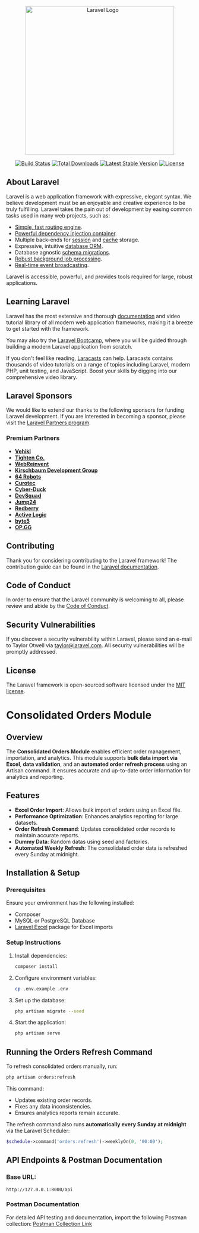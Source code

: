 <p align="center"><a href="https://laravel.com" target="_blank"><img src="https://raw.githubusercontent.com/laravel/art/master/logo-lockup/5%20SVG/2%20CMYK/1%20Full%20Color/laravel-logolockup-cmyk-red.svg" width="400" alt="Laravel Logo"></a></p>

<p align="center">
<a href="https://github.com/laravel/framework/actions"><img src="https://github.com/laravel/framework/workflows/tests/badge.svg" alt="Build Status"></a>
<a href="https://packagist.org/packages/laravel/framework"><img src="https://img.shields.io/packagist/dt/laravel/framework" alt="Total Downloads"></a>
<a href="https://packagist.org/packages/laravel/framework"><img src="https://img.shields.io/packagist/v/laravel/framework" alt="Latest Stable Version"></a>
<a href="https://packagist.org/packages/laravel/framework"><img src="https://img.shields.io/packagist/l/laravel/framework" alt="License"></a>
</p>

## About Laravel

Laravel is a web application framework with expressive, elegant syntax. We believe development must be an enjoyable and creative experience to be truly fulfilling. Laravel takes the pain out of development by easing common tasks used in many web projects, such as:

-   [Simple, fast routing engine](https://laravel.com/docs/routing).
-   [Powerful dependency injection container](https://laravel.com/docs/container).
-   Multiple back-ends for [session](https://laravel.com/docs/session) and [cache](https://laravel.com/docs/cache) storage.
-   Expressive, intuitive [database ORM](https://laravel.com/docs/eloquent).
-   Database agnostic [schema migrations](https://laravel.com/docs/migrations).
-   [Robust background job processing](https://laravel.com/docs/queues).
-   [Real-time event broadcasting](https://laravel.com/docs/broadcasting).

Laravel is accessible, powerful, and provides tools required for large, robust applications.

## Learning Laravel

Laravel has the most extensive and thorough [documentation](https://laravel.com/docs) and video tutorial library of all modern web application frameworks, making it a breeze to get started with the framework.

You may also try the [Laravel Bootcamp](https://bootcamp.laravel.com), where you will be guided through building a modern Laravel application from scratch.

If you don't feel like reading, [Laracasts](https://laracasts.com) can help. Laracasts contains thousands of video tutorials on a range of topics including Laravel, modern PHP, unit testing, and JavaScript. Boost your skills by digging into our comprehensive video library.

## Laravel Sponsors

We would like to extend our thanks to the following sponsors for funding Laravel development. If you are interested in becoming a sponsor, please visit the [Laravel Partners program](https://partners.laravel.com).

### Premium Partners

-   **[Vehikl](https://vehikl.com/)**
-   **[Tighten Co.](https://tighten.co)**
-   **[WebReinvent](https://webreinvent.com/)**
-   **[Kirschbaum Development Group](https://kirschbaumdevelopment.com)**
-   **[64 Robots](https://64robots.com)**
-   **[Curotec](https://www.curotec.com/services/technologies/laravel/)**
-   **[Cyber-Duck](https://cyber-duck.co.uk)**
-   **[DevSquad](https://devsquad.com/hire-laravel-developers)**
-   **[Jump24](https://jump24.co.uk)**
-   **[Redberry](https://redberry.international/laravel/)**
-   **[Active Logic](https://activelogic.com)**
-   **[byte5](https://byte5.de)**
-   **[OP.GG](https://op.gg)**

## Contributing

Thank you for considering contributing to the Laravel framework! The contribution guide can be found in the [Laravel documentation](https://laravel.com/docs/contributions).

## Code of Conduct

In order to ensure that the Laravel community is welcoming to all, please review and abide by the [Code of Conduct](https://laravel.com/docs/contributions#code-of-conduct).

## Security Vulnerabilities

If you discover a security vulnerability within Laravel, please send an e-mail to Taylor Otwell via [taylor@laravel.com](mailto:taylor@laravel.com). All security vulnerabilities will be promptly addressed.

## License

The Laravel framework is open-sourced software licensed under the [MIT license](https://opensource.org/licenses/MIT).

<!--
## Consolidated Orders Import & Refresh Command

Overview

This module handles the import, management, and refreshing of consolidated orders. It supports bulk data import via Excel and includes an artisan command (orders:refresh) to refresh order data efficiently.

Features Implemented

Excel Import: Import bulk orders using an Excel file.

Data Validation: Ensures required fields are present and formatted correctly.

Error Handling: Prevents database inconsistencies and missing data issues.

Performance Optimizations: Improves analytics reporting for large datasets.

Order Refresh Command: Reprocesses and updates consolidated order data.

Installation & Setup

Ensure dependencies are installed:

composer install
php artisan migrate
Run your seeder.
Importing Orders

To import orders, upload an Excel file containing the following required fields:

order_id

customer_id

customer_name

customer_email

product_id

product_name

sku

quantity

item_price

line_total

order_date

order_status

order_total

The import process is handled by ConsolidatedOrdersImport.php and ensures data integrity.

Running the Orders Refresh Command

To refresh consolidated orders, run:

php artisan orders:refresh

This command:

Updates existing order records.

Fixes any data inconsistencies.

Ensures analytics reports remain accurate.

Error Handling

Undefined Array Keys: Ensures missing fields are handled gracefully.

Invalid Date Formats: Converts or rejects improperly formatted dates.

Database Constraints: Ensures required fields are not null before inserting records.

Future Improvements

Implement queue-based processing for large data imports.

Enhance logging and monitoring for import failures.

Improve data normalization for better analytics performance.🚀

 -->

# Consolidated Orders Module

## Overview

The **Consolidated Orders Module** enables efficient order management, importation, and analytics. This module supports **bulk data import via Excel**, **data validation**, and an **automated order refresh process** using an Artisan command. It ensures accurate and up-to-date order information for analytics and reporting.

## Features

-   **Excel Order Import**: Allows bulk import of orders using an Excel file.
-   **Performance Optimization**: Enhances analytics reporting for large datasets.
-   **Order Refresh Command**: Updates consolidated order records to maintain accurate reports.
-   **Dummy Data**: Random datas using seed and factories.
-   **Automated Weekly Refresh**: The consolidated order data is refreshed every Sunday at midnight.

## Installation & Setup

### **Prerequisites**

Ensure your environment has the following installed:

-   Composer
-   MySQL or PostgreSQL Database
-   [Laravel Excel](https://laravel-excel.com/) package for Excel imports

### **Setup Instructions**

1. Install dependencies:
    ```sh
    composer install
    ```
2. Configure environment variables:
    ```sh
    cp .env.example .env
    ```
3. Set up the database:
    ```sh
    php artisan migrate --seed
    ```
4. Start the application:

    ```sh
    php artisan serve
    ```

## Running the Orders Refresh Command

To refresh consolidated orders manually, run:

```sh
php artisan orders:refresh
```

This command:

-   Updates existing order records.
-   Fixes any data inconsistencies.
-   Ensures analytics reports remain accurate.

The refresh command also runs **automatically every Sunday at midnight** via the Laravel Scheduler:

```php
$schedule->command('orders:refresh')->weeklyOn(0, '00:00');
```

## API Endpoints & Postman Documentation

### **Base URL:**

```
http://127.0.0.1:8000/api
```

### **Postman Documentation**

For detailed API testing and documentation, import the following Postman collection:
[Postman Collection Link](https://www.postman.com/your-collection-url)
